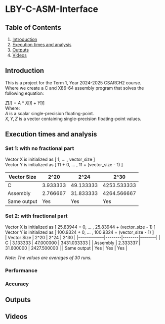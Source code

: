 # LBY-C-ASM-Interface
## Table of Contents 
1. [Introduction](#introduction)
2. [Execution times and analysis](#execution-times-and-analysis)
3. [Outputs](#outputs)
4. [Videos](#videos)



## Introduction
This is a project for the Term 1, Year 2024-2025 CSARCH2 course.  
Where we create a C and X86-64 assembly program that solves the following equation:  

$Z[i] = A * X[i] + Y[i]$  
Where:  
$A$ is a scalar single-precision floating-point.  
$X, Y, Z$ is a vector containing single-precision floating-point values.

## Execution times and analysis

### Set 1: with no fractional part
Vector X is initialized as [ 1, ... , vector_size ]  
Vector Y is initialized as [ 11 + 0, ... , 11 + (vector_size - 1) ]  
  
| Vector Size | 2^20   | 2^24   | 2^30   | 
|-------------|--------|--------|--------|
| C           | 3.933333 | 49.133333 | 4253.533333 | 
| Assembly    | 2.766667 | 31.833333 | 4264.566667 |
| Same output | Yes    | Yes    | Yes    |

### Set 2: with fractional part
Vector X is initialized as [ 25.83944 + 0, ... , 25.83944 + (vector_size - 1) ]  
Vector Y is initialized as [ 100.9324 + 0, ... , 100.9324 + (vector_size - 1) ]  
| Vector Size | 2^20   | 2^24   | 2^30   | 
|-------------|--------|--------|--------|
| C           | 3.133333 | 47.000000 | 3431.033333 | 
| Assembly    | 2.333337 | 31.600000 | 2427.500000 |
| Same output | Yes    | Yes    | Yes    |

*Note: The values are averages of 30 runs.*

### Performance
### Accuracy

## Outputs

## Videos
